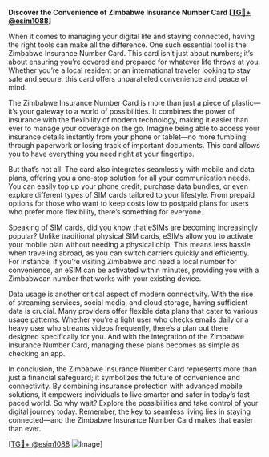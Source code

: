 **Discover the Convenience of Zimbabwe Insurance Number Card [[TG💪+ @esim1088](https://t.me/s/esim1088)]**

When it comes to managing your digital life and staying connected, having the right tools can make all the difference. One such essential tool is the Zimbabwe Insurance Number Card. This card isn’t just about numbers; it’s about ensuring you’re covered and prepared for whatever life throws at you. Whether you’re a local resident or an international traveler looking to stay safe and secure, this card offers unparalleled convenience and peace of mind.

The Zimbabwe Insurance Number Card is more than just a piece of plastic—it’s your gateway to a world of possibilities. It combines the power of insurance with the flexibility of modern technology, making it easier than ever to manage your coverage on the go. Imagine being able to access your insurance details instantly from your phone or tablet—no more fumbling through paperwork or losing track of important documents. This card allows you to have everything you need right at your fingertips.

But that’s not all. The card also integrates seamlessly with mobile and data plans, offering you a one-stop solution for all your communication needs. You can easily top up your phone credit, purchase data bundles, or even explore different types of SIM cards tailored to your lifestyle. From prepaid options for those who want to keep costs low to postpaid plans for users who prefer more flexibility, there’s something for everyone.

Speaking of SIM cards, did you know that eSIMs are becoming increasingly popular? Unlike traditional physical SIM cards, eSIMs allow you to activate your mobile plan without needing a physical chip. This means less hassle when traveling abroad, as you can switch carriers quickly and efficiently. For instance, if you’re visiting Zimbabwe and need a local number for convenience, an eSIM can be activated within minutes, providing you with a Zimbabwean number that works with your existing device.

Data usage is another critical aspect of modern connectivity. With the rise of streaming services, social media, and cloud storage, having sufficient data is crucial. Many providers offer flexible data plans that cater to various usage patterns. Whether you’re a light user who checks emails daily or a heavy user who streams videos frequently, there’s a plan out there designed specifically for you. And with the integration of the Zimbabwe Insurance Number Card, managing these plans becomes as simple as checking an app.

In conclusion, the Zimbabwe Insurance Number Card represents more than just a financial safeguard; it symbolizes the future of convenience and connectivity. By combining insurance protection with advanced mobile solutions, it empowers individuals to live smarter and safer in today’s fast-paced world. So why wait? Explore the possibilities and take control of your digital journey today. Remember, the key to seamless living lies in staying connected—and the Zimbabwe Insurance Number Card makes that easier than ever.

[[TG💪+ @esim1088](https://t.me/s/esim1088) ![Image](https://i.postimg.cc/Y0z9fWf4/image.png)]